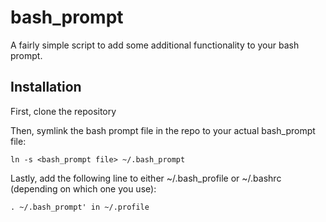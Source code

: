 bash_prompt
===========

A fairly simple script to add some additional functionality to your bash prompt.

## Installation

First, clone the repository

Then, symlink the bash prompt file in the repo to your actual bash_prompt file:
```
ln -s <bash_prompt file> ~/.bash_prompt
```

Lastly, add the following line to either ~/.bash_profile or ~/.bashrc (depending on which one you use):
```
. ~/.bash_prompt' in ~/.profile
```
